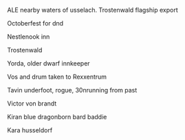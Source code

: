 ALE nearby waters of usselach. Trostenwald flagship export 

Octoberfest for dnd

Nestlenook inn

Trostenwald

Yorda, older dwarf innkeeper

Vos and drum taken to Rexxentrum 

Tavin underfoot, rogue, 30nrunning from past

Victor von brandt

Kiran blue dragonborn bard baddie

Kara husseldorf 
